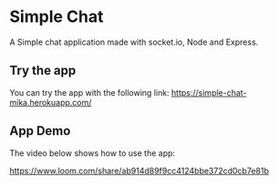 # Simple Chat

A Simple chat application made with socket.io, Node and Express.

## Try the app

You can try the app with the following link: https://simple-chat-mika.herokuapp.com/

## App Demo

The video below shows how to use the app:

https://www.loom.com/share/ab914d89f9cc4124bbe372cd0cb7e81b

